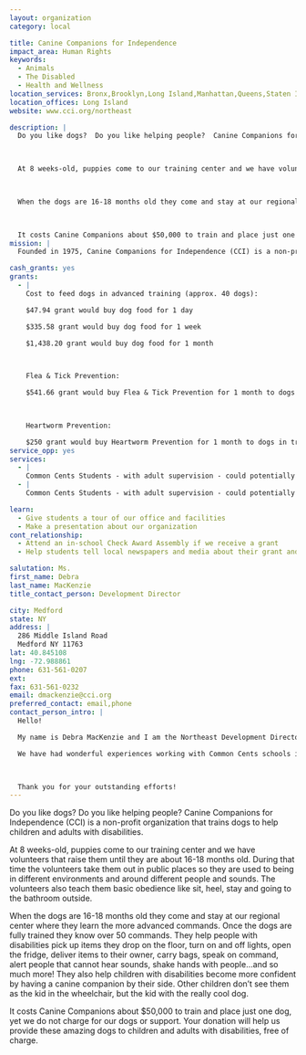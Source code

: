 ```yaml
---
layout: organization
category: local

title: Canine Companions for Independence
impact_area: Human Rights
keywords: 
  - Animals
  - The Disabled
  - Health and Wellness
location_services: Bronx,Brooklyn,Long Island,Manhattan,Queens,Staten Island,Greater New York
location_offices: Long Island
website: www.cci.org/northeast

description: |
  Do you like dogs?  Do you like helping people?  Canine Companions for Independence (CCI) is a non-profit organization that trains dogs to help children and adults with disabilities.

  

  At 8 weeks-old, puppies come to our training center and we have volunteers that raise them until they are about 16-18 months old.  During that time the volunteers take them out in public places so they are used to being in different environments and around different people and sounds.  The volunteers also teach them basic obedience like sit, heel, stay and going to the bathroom outside.

  

  When the dogs are 16-18 months old they come and stay at our regional center where they learn the more advanced commands.  Once the dogs are fully trained they know over 50 commands.  They help people with disabilities pick up items they drop on the floor, turn on and off lights, open the fridge, deliver items to their owner, carry bags, speak on command, alert people that cannot hear sounds, shake hands with people...and so much more!  They also help children with disabilities become more confident by having a canine companion by their side.  Other children don’t see them as the kid in the wheelchair, but the kid with the really cool dog.

  

  It costs Canine Companions about $50,000 to train and place just one dog, yet we do not charge for our dogs or support.  Your donation will help us provide these amazing dogs to children and adults with disabilities, free of charge.
mission: |
  Founded in 1975, Canine Companions for Independence (CCI) is a non-profit organization that enhances the lives of people with disabilities by providing highly trained assistance dogs and ongoing support to ensure quality partnerships. Headquartered in Santa Rosa, CA, CCI is the largest non-profit provider of assistance dogs, and is recognized worldwide for the excellence of its dogs, and the quality and longevity of the matches it makes between dogs and people. The result is a life full of increased independence and loving companionship.

cash_grants: yes
grants: 
  - |
    Cost to feed dogs in advanced training (approx. 40 dogs):

    $47.94 grant would buy dog food for 1 day

    $335.58 grant would buy dog food for 1 week

    $1,438.20 grant would buy dog food for 1 month

    

    Flea & Tick Prevention:

    $541.66 grant would buy Flea & Tick Prevention for 1 month to dogs in training (approx. 40 dogs)

    

    Heartworm Prevention:

    $250 grant would buy Heartworm Prevention for 1 month to dogs in training (approx. 40 dogs)
service_opp: yes
services: 
  - |
    Common Cents Students - with adult supervision - could potentially volunteer/assist the organization by helping to serve lunch to the Team Training students.  Team Training Students are children and adults with disabilities that come to CCI for a (2) week Team Training class.  This Team Training class partners the teams - human with canine - and prepares the children and adults with disabilities for life with a working assistance dog.
  - |
    Common Cents Students - with adult supervision - could potentially assist at CCI events.  Passing out literature at graduation ceremonies and special event fundraisers.

learn: 
  - Give students a tour of our office and facilities
  - Make a presentation about our organization
cont_relationship: 
  - Attend an in-school Check Award Assembly if we receive a grant
  - Help students tell local newspapers and media about their grant and/or project with us

salutation: Ms.
first_name: Debra
last_name: MacKenzie
title_contact_person: Development Director

city: Medford
state: NY
address: |
  286 Middle Island Road  
  Medford NY 11763
lat: 40.845108
lng: -72.988861
phone: 631-561-0207
ext: 
fax: 631-561-0232
email: dmackenzie@cci.org
preferred_contact: email,phone
contact_person_intro: |
  Hello!

  My name is Debra MacKenzie and I am the Northeast Development Director for Canine Companions for Independence (CCI).  CCI is a charity and we rely on donations to fund our important work.  My job is to raise money and awareness to support the CCI mission.  

  We have had wonderful experiences working with Common Cents schools in years past.  We applaud you for your work and your philanthropy!

  

  Thank you for your outstanding efforts!
---
```

Do you like dogs?  Do you like helping people?  Canine Companions for Independence (CCI) is a non-profit organization that trains dogs to help children and adults with disabilities.



At 8 weeks-old, puppies come to our training center and we have volunteers that raise them until they are about 16-18 months old.  During that time the volunteers take them out in public places so they are used to being in different environments and around different people and sounds.  The volunteers also teach them basic obedience like sit, heel, stay and going to the bathroom outside.



When the dogs are 16-18 months old they come and stay at our regional center where they learn the more advanced commands.  Once the dogs are fully trained they know over 50 commands.  They help people with disabilities pick up items they drop on the floor, turn on and off lights, open the fridge, deliver items to their owner, carry bags, speak on command, alert people that cannot hear sounds, shake hands with people...and so much more!  They also help children with disabilities become more confident by having a canine companion by their side.  Other children don’t see them as the kid in the wheelchair, but the kid with the really cool dog.



It costs Canine Companions about $50,000 to train and place just one dog, yet we do not charge for our dogs or support.  Your donation will help us provide these amazing dogs to children and adults with disabilities, free of charge.
